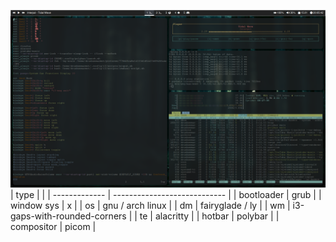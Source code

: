 ![example config](example_config.png)
| type          |                              |
| ------------- | ---------------------------- |
| bootloader    | grub                         |
| window sys    | x                            |
| os            | gnu / arch linux             |
| dm            | fairyglade / ly              |
| wm            | i3-gaps-with-rounded-corners |
| te            | alacritty                    |
| hotbar        | polybar                      |
| compositor    | picom                        |
